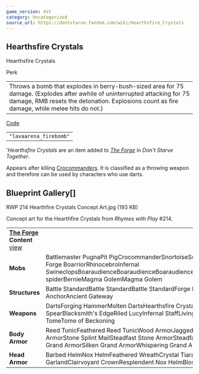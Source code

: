 ```yaml
---
game_version: dst
category: Uncategorized
source_url: https://dontstarve.fandom.com/wiki/Hearthsfire_Crystals
---
```


## Hearthsfire Crystals

Hearthsfire Crystals

Perk

|  |
| --- |
| Throws a bomb that explodes in berry-bush-sized area for 75 damage. (Explodes after awhile of uninterrupted attacking for 75 damage, RMB resets the detonation. Explosions count as fire damage, while melee hits do not.) |

[Code](/wiki/Console "Console")

|  |
| --- |
| `"lavaarena_firebomb"` |

'*Hearthsfire Crystals* are an item added to *[The Forge](/wiki/The_Forge "The Forge")* in *Don't Starve Together*.

Appears after killing [Crocommanders](/wiki/Crocommander "Crocommander"). It is classified as a throwing weapon and therefore can be used by characters who use darts.

## Blueprint Gallery[]

RWP 214 Hearthfire Crystals Concept Art.jpg (193 KB)

Concept art for the Hearthfire Crystals from *Rhymes with Play* #214.

|  |  |
| --- | --- |
| **[The Forge](/wiki/The_Forge "The Forge") Content** [view](/wiki/Template:The_Forge_Content "Template:The Forge Content") | |
| **Mobs** | Battlemaster PugnaPit PigCrocommanderSnortoiseScorpeonBoarillaGrand Forge BoarriorRhinocebroInfernal SwineclopsBoaraudienceBoaraudienceBoaraudienceBoaraudienceAbigailBaby spiderBernieMagma GolemMagma Golem |
| **Structures** | Battle StandardBattle StandardBattle StandardForge PortalAncient AnchorAncient Gateway |
| **Weapons** | DartsForging HammerMolten DartsHearthsfire CrystalsPith PikeSpiral SpearBlacksmith's EdgeRiled LucyInfernal StaffLiving StaffPetrifying TomeTome of Beckoning |
| **Body Armor** | Reed TunicFeathered Reed TunicWood ArmorJagged Wood ArmorSilken Wood ArmorStone Splint MailSteadfast Stone ArmorSteadfast Grand ArmorJagged Grand ArmorSilken Grand ArmorWhispering Grand Armor |
| **Head Armor** | Barbed HelmNox HelmFeathered WreathCrystal TiaraFlower HeadbandWoven GarlandClairvoyant CrownResplendent Nox HelmBlossomed Wreath |